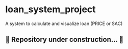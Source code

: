 # loan_system_project
A system to calculate and visualize loan (PRICE or SAC)

## :construction: Repository under construction... :construction:
